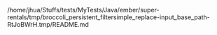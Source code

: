 /home/jhua/Stuffs/tests/MyTests/Java/ember/super-rentals/tmp/broccoli_persistent_filtersimple_replace-input_base_path-RtJoBWrH.tmp/README.md
